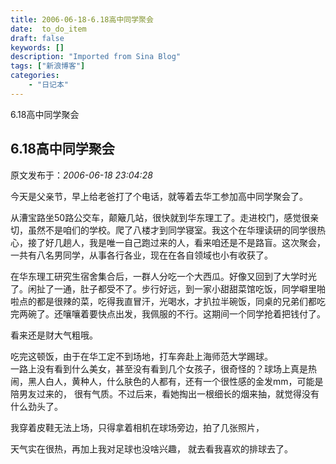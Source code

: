 ```yaml
---
title: 2006-06-18-6.18高中同学聚会
date:  to_do_item
draft: false
keywords: []
description: "Imported from Sina Blog"
tags: ["新浪博客"]
categories: 
    - "日记本"
---
```

6.18高中同学聚会
## 6.18高中同学聚会

 原文发布于：*2006-06-18 23:04:28*

 
今天是父亲节，早上给老爸打了个电话，就等着去华工参加高中同学聚会了。

从漕宝路坐50路公交车，颠簸几站，很快就到华东理工了。走进校门，感觉很亲切，虽然不是咱们的学校。爬了八楼才到同学寝室。我这个在华理读研的同学很热心，接了好几趟人，我是唯一自己跑过来的人，看来咱还是不是路盲。这次聚会，一共有八名男同学，从事各行各业，现在在各自领域也小有收获了。

 

   
在华东理工研究生宿舍集合后，一群人分吃一个大西瓜。好像又回到了大学时光了。闲扯了一通，肚子都受不了。步行好远，到一家小甜甜菜馆吃饭，同学噼里啪啦点的都是很辣的菜，吃得我直冒汗，光喝水，才扒拉半碗饭，同桌的兄弟们都吃完两碗了。还嚷嚷着要快点出发，我佩服的不行。这期间一个同学抢着把钱付了。

看来还是财大气粗哦。

 

  
吃完这顿饭，由于在华工定不到场地，打车奔赴上海师范大学踢球。  
一路上没有看到什么美女，甚至没有看到几个女孩子，很奇怪的？球场上真是热闹，黑人白人，黄种人，什么肤色的人都有，还有一个很性感的金发mm，可能是陪男友过来的，
很有气质。不过后来，看她掏出一根细长的烟来抽，就觉得没有什么劲头了。

 

   
 我穿着皮鞋无法上场，只得拿着相机在球场旁边，拍了几张照片，

 天气实在很热，再加上我对足球也没啥兴趣， 就去看我喜欢的排球去了。

 


